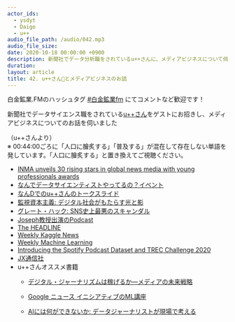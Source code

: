 ```yaml
---
actor_ids:
  - ysdyt
  - Daigo
  - u++
audio_file_path: /audio/042.mp3
audio_file_size: 
date: 2020-10-18 00:00:00 +0900
description: 新聞社でデータ分析職をされているu++さんに、メディアビジネスについて伺いました！
duration:
layout: article
title: 42. u++さんとメディアビジネスのお話
---
```


白金鉱業.FMのハッシュタグ [#白金鉱業fm](https://twitter.com/search?q=%23%E7%99%BD%E9%87%91%E9%89%B1%E6%A5%ADfm&src=typed_query) にてコメントなど歓迎です！

新聞社でデータサイエンス職をされている[u++さん](https://twitter.com/upura0)をゲストにお招きし、メディアビジネスについてのお話を伺いました

（u++さんより）  
※ 00:44:00ごろに「人口に膾炙する」「普及する」が混在して存在しない単語を発しています。「人口に膾炙する」と置き換えてご視聴ください。

- [INMA unveils 30 rising stars in global news media with young professionals awards](https://www.inma.org/blogs/main/post.cfm/INMA-unveils-30-rising-stars-in-global-news-media-with-young-professionals-awards)
- [なんでデータサイエンティストやってるの？イベント](https://nan-d-vol4.peatix.com/?lang=ja)
- [なんDでのu++さんのトークスライド](https://speakerdeck.com/upura/why-data-scientist)
- [監視資本主義: デジタル社会がもたらす光と影](https://www.netflix.com/jp/title/81254224)
- [グレート・ハック: SNS史上最悪のスキャンダル](https://www.netflix.com/jp/title/80117542)
- [Joseph教授出演のPodcast](https://www.stitcher.com/podcast/data-skeptic-podcast/the-data-skeptic-podcast/e/51489699?autoplay=true)
- [The HEADLINE](https://www.theheadline.jp/)
- [Weekly Kaggle News](https://www.getrevue.co/profile/upura)
- [Weekly Machine Learning](https://www.getrevue.co/profile/icoxfog417)
- [Introducing the Spotify Podcast Dataset and TREC Challenge 2020](https://engineering.atspotify.com/2020/04/16/introducing-the-spotify-podcast-dataset-and-trec-challenge-2020/)
- [JX通信社](https://jxpress.net/about/)
- u++さんオススメ書籍
  - [デジタル・ジャーナリズムは稼げるか―メディアの未来戦略](https://amzn.to/37jaipg)
  
  - [Google ニュース イニシアティブのML講座](https://www.blog.google/outreach-initiatives/google-news-initiative/helping-journalists-understand-power-machine-learning/)
  
  - [AIには何ができないか: データジャーナリストが現場で考える](https://amzn.to/3kaMKXk)
  
    
